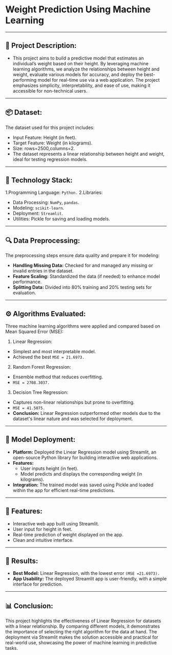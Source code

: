 # Weight Prediction Using Machine Learning
---
## 📜 Project Description:
   - This project aims to build a predictive model that estimates an individual’s weight based on their height. By leveraging machine learning algorithms, we analyze the relationships between height and 
     weight, evaluate various models for accuracy, and deploy the best-performing model for real-time use via a web application. The project emphasizes simplicity, interpretability, and ease of use, making it 
     accessible for non-technical users.
---
## 📦 Dataset:
The dataset used for this project includes:
  - Input Feature: Height (in feet).
  - Target Feature: Weight (in kilograms).
  - Size: rows=2500,columns=2.
  - The dataset represents a linear relationship between height and weight, ideal for testing regression models.
---
## 🤖 Technology Stack:
  1.Programming Language: `Python.`
  2.Libraries:
  - Data Processing: `NumPy`, `pandas`.
  - Modeling: `scikit-learn`.
  - Deployment: `Streamlit`.
  - Utilities: Pickle for saving and loading models.
---
## 🔍 Data Preprocessing:
The preprocessing steps ensure data quality and prepare it for modeling:
 - **Handling Missing Data:** Checked for and managed any missing or invalid entries in the dataset.
 - **Feature Scaling:** Standardized the data (if needed) to enhance model performance.
 - **Splitting Data:** Divided into 80% training and 20% testing sets for evaluation.
---
## ⚙ Algorithms Evaluated:
Three machine learning algorithms were applied and compared based on Mean Squared Error (MSE):

1. Linear Regression:
 - Simplest and most interpretable model.
 - Achieved the best `MSE = 21.6973.`
2. Random Forest Regression:
 - Ensemble method that reduces overfitting.
 - `MSE = 2708.3037.`
3. Decision Tree Regression:
 - Captures non-linear relationships but prone to overfitting.
 - `MSE = 41.5075.`
- **Conclusion:** Linear Regression outperformed other models due to the dataset's linear nature and was selected for deployment.
---
## 📌 Model Deployment:
  - **Platform:** Deployed the Linear Regression model using Streamlit, an open-source Python library for building interactive web applications.
  - **Features:**
    - User inputs height (in feet).
    - Model predicts and displays the corresponding weight (in kilograms).
 - **Integration:** The trained model was saved using Pickle and loaded within the app for efficient real-time predictions.
---
## 🔑 Features:
 - Interactive web app built using Streamlit.
 - User input for height in feet.
 - Real-time prediction of weight displayed on the app.
 - Clean and intuitive interface.
---
## 🎯 Results:
 - **Best Model:** Linear Regression, with the lowest error `(MSE =21.6973).`
 - **App Usability:** The deployed Streamlit app is user-friendly, with a simple interface for prediction.
---
## 📊 Conclusion:
   This project highlights the effectiveness of Linear Regression for datasets with a linear relationship. By comparing different models, it demonstrates the importance of selecting the right algorithm for 
   the data at hand. The deployment via Streamlit makes the solution accessible and practical for real-world use, showcasing the power of machine learning in predictive tasks.








